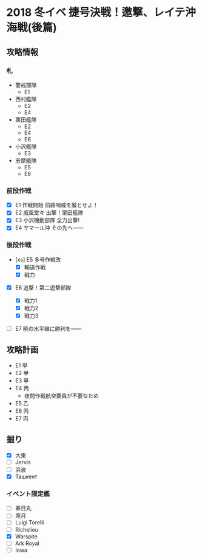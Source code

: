# 2018 冬イベ 捷号決戦！邀撃、レイテ沖海戦(後篇)


## 攻略情報
### 札

- 警戒部隊
	- E1
- 西村艦隊
	- E2
	- E4
- 栗田艦隊
	- E2
	- E4
	- E6
- 小沢艦隊
	- E3
- 志摩艦隊
	- E5
	- E6

### 前段作戦

- [x] E1 作戦開始 前路哨戒を厳とせよ！
- [x] E2 威風堂々 出撃！栗田艦隊
- [x] E3 小沢機動部隊 全力出撃!
- [x] E4 サマール沖 その先へ――

### 後段作戦

- [xs] E5 多号作戦改
	- [x] 輸送作戦
	- [x] 戦力
- [x] E6 追撃！第二遊撃部隊
	- [x] 戦力1
	- [x] 戦力2
	- [x] 戦力3
- [ ] E7 暁の水平線に勝利を――


## 攻略計画

- E1 甲
- E2 甲
- E3 甲
- E4 丙
	- 夜間作戦航空要員が不要なため
- E5 乙
- E6 丙
- E7 丙


## 掘り

- [x] 大東
- [ ] Jervis
- [ ] 浜波
- [x] Ташкент

### イベント限定艦

- [ ] 春日丸
- [ ] 照月
- [ ] Luigi Torelli
- [ ] Richelieu
- [x] Warspite
- [ ] Ark Royal
- [ ] Iowa
